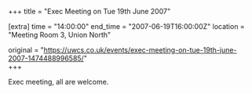 +++
title = "Exec Meeting on Tue 19th June 2007"

[extra]
time = "14:00:00"
end_time = "2007-06-19T16:00:00Z"
location = "Meeting Room 3, Union North"

original = "https://uwcs.co.uk/events/exec-meeting-on-tue-19th-june-2007-1474488996585/"    
+++

Exec meeting, all are welcome.

